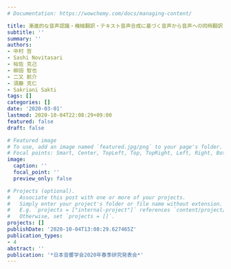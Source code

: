 ```yaml
---
# Documentation: https://wowchemy.com/docs/managing-content/

title: 漸進的な音声認識・機械翻訳・テキスト音声合成に基づく音声から音声への同時翻訳
subtitle: ''
summary: ''
authors:
- 中村 哲
- Sashi Novitasari
- 帖佐 克己
- 柳田 智也
- 二又 航介
- 須藤 克仁
- Sakriani Sakti
tags: []
categories: []
date: '2020-03-01'
lastmod: 2020-10-04T22:08:29+09:00
featured: false
draft: false

# Featured image
# To use, add an image named `featured.jpg/png` to your page's folder.
# Focal points: Smart, Center, TopLeft, Top, TopRight, Left, Right, BottomLeft, Bottom, BottomRight.
image:
  caption: ''
  focal_point: ''
  preview_only: false

# Projects (optional).
#   Associate this post with one or more of your projects.
#   Simply enter your project's folder or file name without extension.
#   E.g. `projects = ["internal-project"]` references `content/project/deep-learning/index.md`.
#   Otherwise, set `projects = []`.
projects: []
publishDate: '2020-10-04T13:08:29.627465Z'
publication_types:
- 4
abstract: ''
publication: '*日本音響学会2020年春季研究発表会*'
---
```

